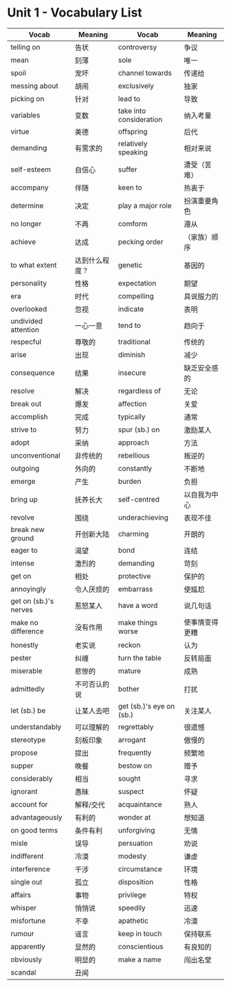 # Unit 1 - Vocabulary List

| Vocab                 | Meaning        | Vocab                    | Meaning        |
| --------------------- | -------------- | ------------------------ | -------------- |
| telling on            | 告状           | controversy              | 争议           |
| mean                  | 刻薄           | sole                     | 唯一           |
| spoil                 | 宠坏           | channel towards          | 传递给         |
| messing about         | 胡闹           | exclusively              | 独家           |
| picking on            | 针对           | lead to                  | 导致           |
| variables             | 变数           | take into consideration  | 纳入考量       |
| virtue                | 美德           | offspring                | 后代           |
| demanding             | 有需求的       | relatively speaking      | 相对来说       |
| self-esteem           | 自信心         | suffer                   | 遭受（苦难）   |
| accompany             | 伴随           | keen to                  | 热衷于         |
| determine             | 决定           | play a major role        | 扮演重要角色   |
| no longer             | 不再           | comform                  | 遵从           |
| achieve               | 达成           | pecking order            | （家族）顺序   |
| to what extent        | 达到什么程度？ | genetic                  | 基因的         |
| personality           | 性格           | expectation              | 期望           |
| era                   | 时代           | compelling               | 具说服力的     |
| overlooked            | 忽视           | indicate                 | 表明           |
| undivided attention   | 一心一意       | tend to                  | 趋向于         |
| respecful             | 尊敬的         | traditional              | 传统的         |
| arise                 | 出现           | diminish                 | 减少           |
| consequence           | 结果           | insecure                 | 缺乏安全感的   |
| resolve               | 解决           | regardless of            | 无论           |
| break out             | 爆发           | affection                | 关爱           |
| accomplish            | 完成           | typically                | 通常           |
| strive to             | 努力           | spur (sb.) on            | 激励某人       |
| adopt                 | 采纳           | approach                 | 方法           |
| unconventional        | 非传统的       | rebellious               | 叛逆的         |
| outgoing              | 外向的         | constantly               | 不断地         |
| emerge                | 产生           | burden                   | 负担           |
| bring up              | 抚养长大       | self-centred             | 以自我为中心   |
| revolve               | 围绕           | underachieving           | 表现不佳       |
| break new ground      | 开创新大陆     | charming                 | 开朗的         |
| eager to              | 渴望           | bond                     | 连结           |
| intense               | 激烈的         | demanding                | 苛刻           |
| get on                | 相处           | protective               | 保护的         |
| annoyingly            | 令人厌烦的     | embarrass                | 使尴尬         |
| get on (sb.)'s nerves | 惹怒某人       | have a word              | 说几句话       |
| make no difference    | 没有作用       | make things worse        | 使事情变得更糟 |
| honestly              | 老实说         | reckon                   | 认为           |
| pester                | 纠缠           | turn the table           | 反转局面       |
| miserable             | 悲惨的         | mature                   | 成熟           |
| admittedly            | 不可否认的说   | bother                   | 打扰           |
| let (sb.) be          | 让某人去吧     | get (sb.)'s eye on (sb.) | 关注某人       |
| understandably        | 可以理解的     | regrettably              | 很遗憾         |
| stereotype            | 刻板印象       | arrogant                 | 傲慢的         |
| propose               | 提出           | frequently               | 频繁地         |
| supper                | 晚餐           | bestow on                | 赠予           |
| considerably          | 相当           | sought                   | 寻求           |
| ignorant              | 愚昧           | suspect                  | 怀疑           |
| account for           | 解释/交代      | acquaintance             | 熟人           |
| advantageously        | 有利的         | wonder at                | 想知道         |
| on good terms         | 条件有利       | unforgiving              | 无情           |
| misle                 | 误导           | persuation               | 劝说           |
| indifferent           | 冷漠           | modesty                  | 谦虚           |
| interference          | 干涉           | circumstance             | 环境           |
| single out            | 孤立           | disposition              | 性格           |
| affairs               | 事物           | privilege                | 特权           |
| whisper               | 悄悄说         | speedily                 | 迅速           |
| misfortune            | 不幸           | apathetic                | 冷漠           |
| rumour                | 谣言           | keep in touch            | 保持联系       |
| apparently            | 显然的         | conscientious            | 有良知的       |
| obviously             | 明显的         | make a name              | 闯出名堂       |
| scandal               | 丑闻           |                          |                |